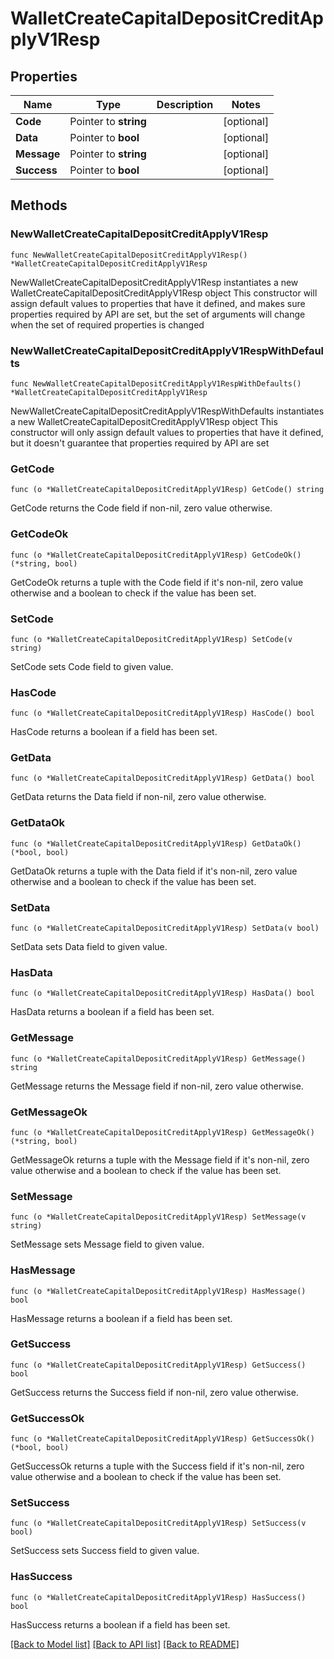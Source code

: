 # WalletCreateCapitalDepositCreditApplyV1Resp

## Properties

Name | Type | Description | Notes
------------ | ------------- | ------------- | -------------
**Code** | Pointer to **string** |  | [optional] 
**Data** | Pointer to **bool** |  | [optional] 
**Message** | Pointer to **string** |  | [optional] 
**Success** | Pointer to **bool** |  | [optional] 

## Methods

### NewWalletCreateCapitalDepositCreditApplyV1Resp

`func NewWalletCreateCapitalDepositCreditApplyV1Resp() *WalletCreateCapitalDepositCreditApplyV1Resp`

NewWalletCreateCapitalDepositCreditApplyV1Resp instantiates a new WalletCreateCapitalDepositCreditApplyV1Resp object
This constructor will assign default values to properties that have it defined,
and makes sure properties required by API are set, but the set of arguments
will change when the set of required properties is changed

### NewWalletCreateCapitalDepositCreditApplyV1RespWithDefaults

`func NewWalletCreateCapitalDepositCreditApplyV1RespWithDefaults() *WalletCreateCapitalDepositCreditApplyV1Resp`

NewWalletCreateCapitalDepositCreditApplyV1RespWithDefaults instantiates a new WalletCreateCapitalDepositCreditApplyV1Resp object
This constructor will only assign default values to properties that have it defined,
but it doesn't guarantee that properties required by API are set

### GetCode

`func (o *WalletCreateCapitalDepositCreditApplyV1Resp) GetCode() string`

GetCode returns the Code field if non-nil, zero value otherwise.

### GetCodeOk

`func (o *WalletCreateCapitalDepositCreditApplyV1Resp) GetCodeOk() (*string, bool)`

GetCodeOk returns a tuple with the Code field if it's non-nil, zero value otherwise
and a boolean to check if the value has been set.

### SetCode

`func (o *WalletCreateCapitalDepositCreditApplyV1Resp) SetCode(v string)`

SetCode sets Code field to given value.

### HasCode

`func (o *WalletCreateCapitalDepositCreditApplyV1Resp) HasCode() bool`

HasCode returns a boolean if a field has been set.

### GetData

`func (o *WalletCreateCapitalDepositCreditApplyV1Resp) GetData() bool`

GetData returns the Data field if non-nil, zero value otherwise.

### GetDataOk

`func (o *WalletCreateCapitalDepositCreditApplyV1Resp) GetDataOk() (*bool, bool)`

GetDataOk returns a tuple with the Data field if it's non-nil, zero value otherwise
and a boolean to check if the value has been set.

### SetData

`func (o *WalletCreateCapitalDepositCreditApplyV1Resp) SetData(v bool)`

SetData sets Data field to given value.

### HasData

`func (o *WalletCreateCapitalDepositCreditApplyV1Resp) HasData() bool`

HasData returns a boolean if a field has been set.

### GetMessage

`func (o *WalletCreateCapitalDepositCreditApplyV1Resp) GetMessage() string`

GetMessage returns the Message field if non-nil, zero value otherwise.

### GetMessageOk

`func (o *WalletCreateCapitalDepositCreditApplyV1Resp) GetMessageOk() (*string, bool)`

GetMessageOk returns a tuple with the Message field if it's non-nil, zero value otherwise
and a boolean to check if the value has been set.

### SetMessage

`func (o *WalletCreateCapitalDepositCreditApplyV1Resp) SetMessage(v string)`

SetMessage sets Message field to given value.

### HasMessage

`func (o *WalletCreateCapitalDepositCreditApplyV1Resp) HasMessage() bool`

HasMessage returns a boolean if a field has been set.

### GetSuccess

`func (o *WalletCreateCapitalDepositCreditApplyV1Resp) GetSuccess() bool`

GetSuccess returns the Success field if non-nil, zero value otherwise.

### GetSuccessOk

`func (o *WalletCreateCapitalDepositCreditApplyV1Resp) GetSuccessOk() (*bool, bool)`

GetSuccessOk returns a tuple with the Success field if it's non-nil, zero value otherwise
and a boolean to check if the value has been set.

### SetSuccess

`func (o *WalletCreateCapitalDepositCreditApplyV1Resp) SetSuccess(v bool)`

SetSuccess sets Success field to given value.

### HasSuccess

`func (o *WalletCreateCapitalDepositCreditApplyV1Resp) HasSuccess() bool`

HasSuccess returns a boolean if a field has been set.


[[Back to Model list]](../README.md#documentation-for-models) [[Back to API list]](../README.md#documentation-for-api-endpoints) [[Back to README]](../README.md)


